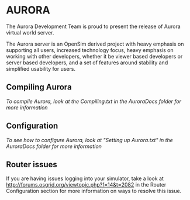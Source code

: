 # AURORA

The Aurora Development Team is proud to present the release of Aurora virtual world server.

The Aurora server is an OpenSim derived project with heavy emphasis on supporting all users, 
increased technology focus, heavy emphasis on working with other developers,
whether it be viewer based developers or server based developers, 
and a set of features around stability and simplified usability for users.

## Compiling Aurora

*To compile Aurora, look at the Compiling.txt in the AuroraDocs folder for more information*

## Configuration

*To see how to configure Aurora, look at "Setting up Aurora.txt" in the AuroraDocs folder for more information*

## Router issues
If you are having issues logging into your simulator, take a look at http://forums.osgrid.org/viewtopic.php?f=14&t=2082 in the Router Configuration section for more information on ways to resolve this issue.
